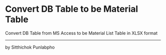 # Convert DB Table to be Material Table

Convert DB Table from MS Access to be Material List Table in XLSX format

---
by
Sitthichok Punlabpho
